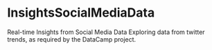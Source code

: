 # InsightsSocialMediaData
Real-time Insights from Social Media Data
Exploring data from twitter trends, as required by the DataCamp project. 
